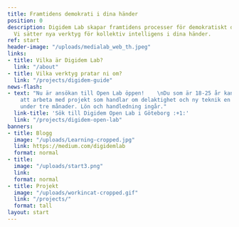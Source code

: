 ```yaml
---
title: Framtidens demokrati i dina händer
position: 0
description: Digidem Lab skapar framtidens processer för demokratiskt deltagande.
  Vi sätter nya verktyg för kollektiv intelligens i dina händer.
ref: start
header-image: "/uploads/medialab_web_th.jpeg"
links:
- title: Vilka är Digidem Lab?
  link: "/about"
- title: Vilka verktyg pratar ni om?
  link: "/projects/digidem-guide"
news-flash:
- text: "Nu är ansökan till Open Lab öppen!    \nDu som är 18-25 år kan ansöka om
    att arbeta med projekt som handlar om delaktighet och ny teknik en kväll i veckan
    under tre månader. Lön och handledning ingår."
  link-title: 'Sök till Digidem Open Lab i Göteborg :+1:'
  link: "/projects/digidem-open-lab"
banners:
- title: Blogg
  image: "/uploads/Learning-cropped.jpg"
  link: https://medium.com/digidemlab
  format: normal
- title: 
  image: "/uploads/start3.png"
  link: 
  format: normal
- title: Projekt
  image: "/uploads/workincat-cropped.gif"
  link: "/projects/"
  format: tall
layout: start
---
```


